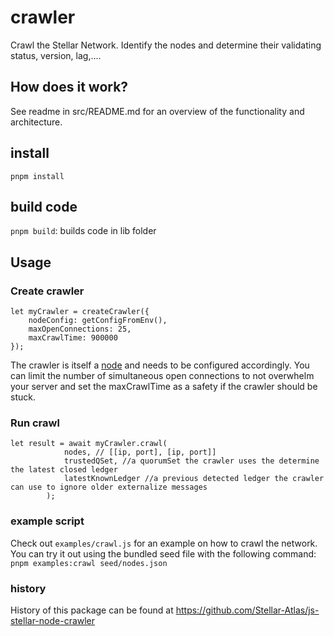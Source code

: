 # crawler

Crawl the Stellar Network. Identify the nodes and determine their validating
status, version, lag,....

## How does it work?

See readme in src/README.md for an overview of the functionality and
architecture.

## install

`pnpm install`

## build code

`pnpm build`: builds code in lib folder

## Usage

### Create crawler

```
let myCrawler = createCrawler({
    nodeConfig: getConfigFromEnv(),
    maxOpenConnections: 25,
    maxCrawlTime: 900000
});
```

The crawler is itself a
[node](https://github.com/Stellar-Atlas/js-stellar-node-connector) and needs to be
configured accordingly. You can limit the number of simultaneous open
connections to not overwhelm your server and set the maxCrawlTime as a safety if
the crawler should be stuck.

### Run crawl

```
let result = await myCrawler.crawl(
			nodes, // [[ip, port], [ip, port]]
			trustedQSet, //a quorumSet the crawler uses the determine the latest closed ledger
		    latestKnownLedger //a previous detected ledger the crawler can use to ignore older externalize messages
		);
```

### example script

Check out `examples/crawl.js` for an example on how to crawl the network. You
can try it out using the bundled seed file with the following command:
`pnpm examples:crawl seed/nodes.json`

### history

History of this package can be found at
https://github.com/Stellar-Atlas/js-stellar-node-crawler
